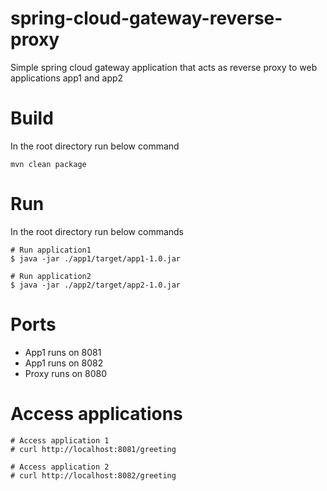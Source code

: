 # spring-cloud-gateway-reverse-proxy
Simple spring cloud gateway application that acts as reverse proxy to web applications app1 and app2
# Build
In the root directory run below command

    mvn clean package
# Run
In the root directory run below commands
    
    # Run application1
    $ java -jar ./app1/target/app1-1.0.jar
    
    # Run application2
    $ java -jar ./app2/target/app2-1.0.jar

# Ports
- App1 runs on 8081
- App1 runs on 8082
- Proxy runs on 8080

# Access applications
    
    # Access application 1
    # curl http://localhost:8081/greeting
    
    # Access application 2
    # curl http://localhost:8082/greeting